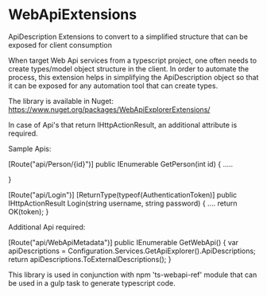 # WebApiExtensions
ApiDescription Extensions to convert to a simplified structure that can be exposed for client consumption

When target Web Api services from a typescript project, one often needs to create types/model object structure in the client. In order to automate the process, this extension helps in simplifying the ApiDescription object so that it can be exposed for any automation tool that can create types. 


The library is available in Nuget: https://www.nuget.org/packages/WebApiExplorerExtensions/

In case of Api's that return IHttpActionResult, an additional attribute is required.


Sample Apis:

[Route("api/Person/{id}")]
public IEnumerable<Person> GetPerson(int id)
{
  .....

}

[Route("api/Login")]
[ReturnType(typeof(AuthenticationToken)]
public IHttpActionResult Login(string username, string password)
{
     ....
     return OK(token);
}

Additional Api required:

[Route("api/WebApiMetadata")]
public IEnumerable<WebApiDescription> GetWebApi()
{
     var apiDescriptions = Configuration.Services.GetApiExplorer().ApiDescriptions;
     return apiDescriptions.ToExternalDescriptions();
}


This library is used in conjunction with npm 'ts-webapi-ref' module that can be used in a gulp task to generate typescript code. 
